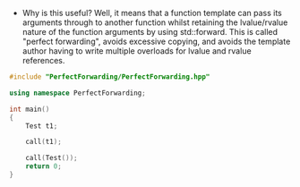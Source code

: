 - Why is this useful? Well, it means that a function template can pass its arguments through to another function whilst retaining the lvalue/rvalue nature of the function arguments by using std::forward. This is called "perfect forwarding", avoids excessive copying, and avoids the template author having to write multiple overloads for lvalue and rvalue references.

``` C++
#include "PerfectForwarding/PerfectForwarding.hpp"

using namespace PerfectForwarding;

int main()
{ 
    Test t1;

    call(t1);

    call(Test());
    return 0;   
}
```